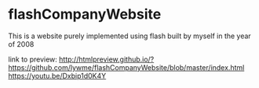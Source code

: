 # flashCompanyWebsite
This is a website purely implemented using flash built by myself in the year of 2008

link to preview:
http://htmlpreview.github.io/?https://github.com/lywme/flashCompanyWebsite/blob/master/index.html
https://youtu.be/Dxbip1d0K4Y
